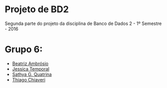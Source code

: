 # Projeto de BD2


Segunda parte do projeto da disciplina de Banco de Dados 2 - 
1º Semestre - 2016

# Grupo 6:

- [Beatriz Ambrósio](https://github.com/beambrosio)
- [Jessica Temporal](https://github.com/jtemporal)
- [Sathya G. Quatrina](https://github.com/sathyagq)
- [Thiago Chiaveri](https://github.com/tiagochiavericosta)
